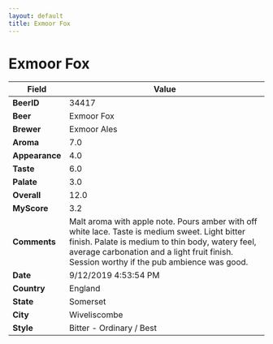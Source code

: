```yaml
---
layout: default
title: Exmoor Fox
---
```


# Exmoor Fox

| Field         | Value     |
|---------------|-----------|
| **BeerID** | 34417 |
| **Beer** | Exmoor Fox |
| **Brewer** | Exmoor Ales |
| **Aroma** | 7.0 |
| **Appearance** | 4.0 |
| **Taste** | 6.0 |
| **Palate** | 3.0 |
| **Overall** | 12.0 |
| **MyScore** | 3.2 |
| **Comments** | Malt aroma with apple note. Pours amber with off white lace. Taste is medium sweet. Light bitter finish. Palate is medium to thin body, watery feel, average carbonation and a light fruit finish. Session worthy if the pub ambience was good. |
| **Date** | 9/12/2019 4:53:54 PM |
| **Country** | England |
| **State** | Somerset |
| **City** | Wiveliscombe |
| **Style** | Bitter - Ordinary / Best |
